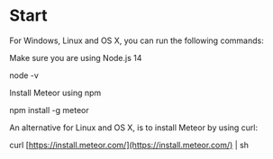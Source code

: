 # Start

For Windows, Linux and OS X, you can run the following commands:

Make sure you are using Node.js 14

node -v

Install Meteor using npm

npm install -g meteor

An alternative for Linux and OS X, is to install Meteor by using curl:

curl [https://install.meteor.com/](https://install.meteor.com/) | sh
